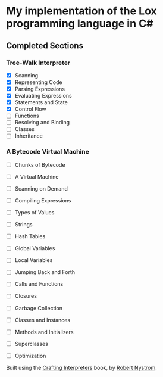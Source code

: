 ﻿# My implementation of the Lox programming language in C#

## Completed Sections

### Tree-Walk Interpreter
 - [x] Scanning
 - [x] Representing Code
 - [x] Parsing Expressions
 - [x] Evaluating Expressions
 - [x] Statements and State
 - [x] Control Flow
 - [ ] Functions
 - [ ] Resolving and Binding
 - [ ] Classes
 - [ ] Inheritance 

### A Bytecode Virtual Machine
 - [ ] Chunks of Bytecode
 - [ ] A Virtual Machine
 - [ ] Scanning on Demand
 - [ ] Compiling Expressions
 - [ ] Types of Values
 - [ ] Strings
 - [ ] Hash Tables
 - [ ] Global Variables
 - [ ] Local Variables
 - [ ] Jumping Back and Forth
 - [ ] Calls and Functions
 - [ ] Closures
 - [ ] Garbage Collection
 - [ ] Classes and Instances
 - [ ] Methods and Initializers
 - [ ] Superclasses
 - [ ] Optimization


Built using the [Crafting Interpreters](https://craftinginterpreters.com/) book, by [Robert Nystrom](https://twitter.com/intent/user?screen_name=munificentbob).
